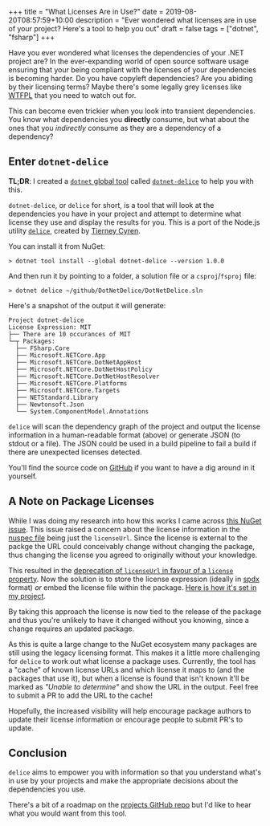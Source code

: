 +++
title = "What Licenses Are in Use?"
date = 2019-08-20T08:57:59+10:00
description = "Ever wondered what licenses are in use of your project? Here's a tool to help you out"
draft = false
tags = ["dotnet", "fsharp"]
+++

Have you ever wondered what licenses the dependencies of your .NET project are? In the ever-expanding world of open source software usage ensuring that your being compliant with the licenses of your dependencies is becoming harder. Do you have copyleft dependencies? Are you abiding by their licensing terms? Maybe there's some legally grey licenses like [WTFPL](http://www.wtfpl.net/) that you need to watch out for.

This can become even trickier when you look into transient dependencies. You know what dependencies you **directly** consume, but what about the ones that you _indirectly_ consume as they are a dependency of a dependency?

## Enter `dotnet-delice`

**TL;DR**: I created a [`dotnet` global tool](https://docs.microsoft.com/en-us/dotnet/core/tools/global-tools?{{<cda>}}) called [`dotnet-delice`](https://www.nuget.org/packages/dotnet-delice) to help you with this.

`dotnet-delice`, or `delice` for short, is a tool that will look at the dependencies you have in your project and attempt to determine what license they use and display the results for you. This is a port of the Node.js utility [`delice`](https://github.com/cutenode/delice), created by [Tierney Cyren](https://github.com/bnb).

You can install it from NuGet:

```shell
> dotnet tool install --global dotnet-delice --version 1.0.0
```

And then run it by pointing to a folder, a solution file or a `csproj`/`fsproj` file:

```shell
> dotnet delice ~/github/DotNetDelice/DotNetDelice.sln
```

Here's a snapshot of the output it will generate:

```plain
Project dotnet-delice
License Expression: MIT
├── There are 10 occurances of MIT
└─┬ Packages:
  ├── FSharp.Core
  ├── Microsoft.NETCore.App
  ├── Microsoft.NETCore.DotNetAppHost
  ├── Microsoft.NETCore.DotNetHostPolicy
  ├── Microsoft.NETCore.DotNetHostResolver
  ├── Microsoft.NETCore.Platforms
  ├── Microsoft.NETCore.Targets
  ├── NETStandard.Library
  ├── Newtonsoft.Json
  └── System.ComponentModel.Annotations
```

`delice` will scan the dependency graph of the project and output the license information in a human-readable format (above) or generate JSON (to stdout or a file). The JSON could be used in a build pipeline to fail a build if there are unexpected licenses detected.

You'll find the source code on [GitHub](https://github.com/aaronpowell/dotnet-delice) if you want to have a dig around in it yourself.

## A Note on Package Licenses

While I was doing my research into how this works I came across [this NuGet issue](https://github.com/NuGet/Home/issues/4628). This issue raised a concern about the license information in the [nuspec file](https://docs.microsoft.com/en-us/nuget/reference/nuspec?{{<cda>}}) being just the `licenseUrl`. Since the license is external to the packge the URL could conceivably change without changing the package, thus changing the license you agreed to originally without your knowledge.

This resulted in the [deprecation of `licenseUrl` in favour of a `license` property](https://github.com/NuGet/Announcements/issues/32). Now the solution is to store the license expression (ideally in [spdx](https://spdx.org) format) _or_ embed the license file within the package. [Here is how it's set in my project](https://github.com/aaronpowell/dotnet-delice/blob/120cb43096c27739da9cc1cc7d925ee1b5294d38/src/DotNetDelice/DotNetDelice.fsproj#L10).

By taking this approach the license is now tied to the release of the package and thus you're unlikely to have it changed without you knowing, since a change requires an updated package.

As this is quite a large change to the NuGet ecosystem many packages are still using the legacy licensing format. This makes it a little more challenging for `delice` to work out what license a package uses. Currently, the tool has a "cache" of known license URLs and which license it maps to (and the packages that use it), but when a license is found that isn't known it'll be marked as _"Unable to determine"_ and show the URL in the output. Feel free to submit a PR to add the URL to the cache!

Hopefully, the increased visibility will help encourage package authors to update their license information or encourage people to submit PR's to update.

## Conclusion

`delice` aims to empower you with information so that you understand what's in use by your projects and make the appropriate decisions about the dependencies you use.

There's a bit of a roadmap on the [projects GitHub repo](https://github.com/aaronpowell/dotnet-delice) but I'd like to hear what you would want from this tool.

